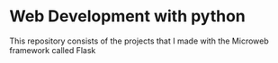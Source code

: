 # Web Development with python 
This repository consists of the projects that I made with the Microweb framework called Flask 
